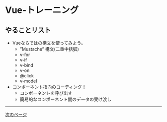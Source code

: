 # Vue-トレーニング

## やることリスト

- Vueならではの構文を使ってみよう。
  - ”Mustache” 構文(二重中括弧)
  - v-for
  - v-if
  - v-bind
  - v-on
  - @click
  - v-model
- コンポーネント指向のコーディング！
  - コンポーネントを呼び出す
  - 簡易的なコンポーネント間のデータの受け渡し

---
  [次のページ](./Mustache.md)
